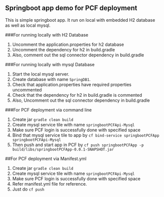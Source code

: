 ## Springboot app demo for PCF deployment

This is simple springboot app. It run on local with embedded H2 database as well as local mysql.

###For running locally with H2 Database
1. Uncomment the application.properties for h2 database
2. Uncomment the dependency for h2 in build.gradle
3. Also, comment out the sql connector dependency in build.gradle

###For running locally with mysql Database
1. Start the local mysql server.
2. Create database with name ```SpringDB1```.
3. Check that application.properties have required properties uncommented
4. Check that  the dependency for h2 in build.gradle is commented
5. Also, Uncomment out the sql connector dependency in build.gradle


###For PCF deployment via command line
1. Create jar ```gradle clean build```
2. Create mysql service tile with name ```springbootPCFApi-Mysql```
3. Make sure PCF login is successfully done with specified space
4. Bind that mysql service tile to app by ```cf bind-service springbootPCFApp springbootPCFApi-Mysql```
5. Then push and start app in PCF by ```cf push springbootPCFApp -p build/libs/springbootPCFApp-0.0.1-SNAPSHOT.jar```


##For PCF deployment via Manifest.yml
1. Create jar ```gradle clean build```
2. Create mysql service tile with name ```springbootPCFApi-Mysql```
3. Make sure PCF login is successfully done with specified space
4. Refer manifest.yml file for reference.
5. Just do ```cf push```
 

 
